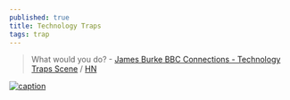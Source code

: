 ```yaml
---
published: true
title: Technology Traps
tags: trap
---
```

> What would you do? - [James Burke BBC Connections - Technology Traps Scene](https://www.youtube.com/watch?v=MPcZ_5uCldg) / [HN](https://news.ycombinator.com/item?id=27717422)

[ ![caption](https://upload.wikimedia.org/wikipedia/en/c/cf/WalkingDead1.jpg) ](https://en.wikipedia.org/wiki/The_Walking_Dead_(comic_book))